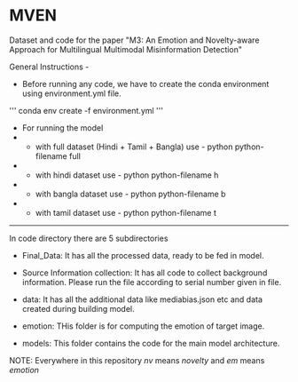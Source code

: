# MVEN

Dataset and code for the paper "M3: An Emotion and Novelty-aware Approach for Multilingual Multimodal Misinformation Detection"

General Instructions -

* Before running any code, we have to create the conda environment using environment.yml file.

'''
conda env create -f environment.yml
'''

* For running the model 
* * with full dataset (Hindi + Tamil + Bangla) use - python python-filename full
* * with hindi dataset use - python python-filename h
* * with bangla dataset use - python python-filename b
* * with tamil dataset use - python python-filename t

------------------------------------------------------------------------

In code directory there are 5 subdirectories

* Final_Data: 
It has all the processed data, ready to be fed in model.

* Source Information collection: It has all code to collect background information. Please run the file according to serial number given in file.

* data:
It has all the additional data like mediabias.json etc and data created during building model.

* emotion:
THis folder is for computing the emotion of target image.

* models:
This folder contains the code for the main model architecture.

NOTE: Everywhere in this repository *nv* means *novelty* and *em* means *emotion*
